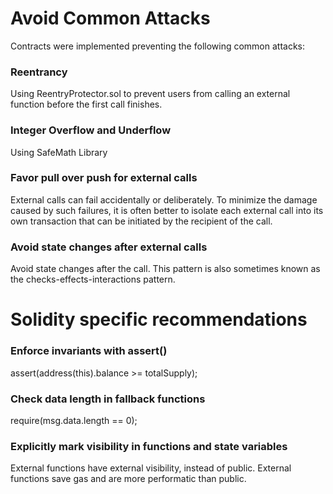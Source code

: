 # Avoid Common Attacks

Contracts were implemented preventing the following common attacks:

### Reentrancy

Using ReentryProtector.sol to prevent users from calling an external function before the first call finishes.


### Integer Overflow and Underflow

Using SafeMath Library 


### Favor pull over push for external calls

External calls can fail accidentally or deliberately. To minimize the damage caused by such failures, it is often better to isolate each external call into its own transaction that can be initiated by the recipient of the call.


### Avoid state changes after external calls

Avoid state changes after the call. This pattern is also sometimes known as the checks-effects-interactions pattern.


# Solidity specific recommendations

### Enforce invariants with assert()
assert(address(this).balance >= totalSupply);

### Check data length in fallback functions
require(msg.data.length == 0); 


### Explicitly mark visibility in functions and state variables
External functions have external visibility, instead of public. External functions save gas and are more performatic than public.